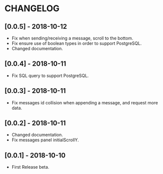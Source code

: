 # CHANGELOG

## [0.0.5] - 2018-10-12
- Fix when sending/receiving a message, scroll to the bottom.
- Fix ensure use of boolean types in order to support PostgreSQL.
- Changed documentation.


## [0.0.4] - 2018-10-11
- Fix SQL query to support PostgreSQL.


## [0.0.3] - 2018-10-11
- Fix messages id collision when appending a message, and request more data.


## [0.0.2] - 2018-10-11
- Changed documentation.
- Fix messages panel initialScrollY.


## [0.0.1] - 2018-10-10
- First Release beta.
